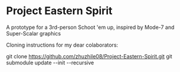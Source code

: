 # Project Eastern Spirit
A prototype for a 3rd-person Schoot 'em up, inspired by Mode-7 and Super-Scalar graphics

Cloning instructions for my dear colaborators:

git clone https://github.com/zhuzhile08/Project-Eastern-Spirit.git
git submodule update --init --recursive
